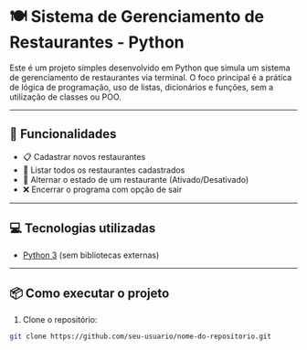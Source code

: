 # 🍽️ Sistema de Gerenciamento de Restaurantes - Python

Este é um projeto simples desenvolvido em Python que simula um sistema de gerenciamento de restaurantes via terminal. O foco principal é a prática de lógica de programação, uso de listas, dicionários e funções, sem a utilização de classes ou POO.

---

## 🚀 Funcionalidades

- 📋 Cadastrar novos restaurantes
- 📄 Listar todos os restaurantes cadastrados
- 🔁 Alternar o estado de um restaurante (Ativado/Desativado)
- ❌ Encerrar o programa com opção de sair

---

## 💻 Tecnologias utilizadas

- [Python 3](https://www.python.org/) (sem bibliotecas externas)

---

## 📦 Como executar o projeto

1. Clone o repositório:

```bash
git clone https://github.com/seu-usuario/nome-do-repositorio.git

